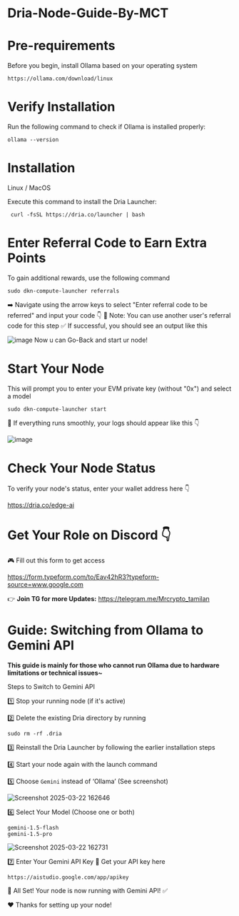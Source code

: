# **Dria-Node-Guide-By-MCT**

# Pre-requirements

Before you begin, install Ollama based on your operating system

```
https://ollama.com/download/linux
```

# Verify Installation

Run the following command to check if Ollama is installed properly:

```
ollama --version
```

# Installation
Linux / MacOS

Execute this command to install the Dria Launcher:

```
 curl -fsSL https://dria.co/launcher | bash 
```

# Enter Referral Code to Earn Extra Points

To gain additional rewards, use the following command

```
sudo dkn-compute-launcher referrals
``` 

➡️ Navigate using the arrow keys to select "Enter referral code to be referred" and input your code 👇
📌 Note: You can use another user's referral code for this step
✅ If successful, you should see an output like this

![image](https://github.com/user-attachments/assets/7d75f1c7-178d-4dc0-bc9e-a54f8657fbb9) Now u can Go-Back and start ur node!


# Start Your Node

This will prompt you to enter your EVM private key (without "0x") and select a model

```
sudo dkn-compute-launcher start
```

🚀 If everything runs smoothly, your logs should appear like this 👇

![image](https://github.com/user-attachments/assets/6b96a558-416c-4267-ac6e-4e2a3b202e9c)

# Check Your Node Status

To verify your node's status, enter your wallet address here 👇

https://dria.co/edge-ai

# Get Your Role on Discord 👇

🎮 Fill out this form to get access

https://form.typeform.com/to/Eav42hR3?typeform-source=www.google.com


👉 **Join TG for more Updates:** https://telegram.me/Mrcrypto_tamilan



  # **Guide: Switching from Ollama to Gemini API**

**This guide is mainly for those who cannot run Ollama due to hardware limitations or technical issues~**

Steps to Switch to Gemini API

1️⃣ Stop your running node (if it's active)

2️⃣ Delete the existing Dria directory by running

```
sudo rm -rf .dria
```

3️⃣ Reinstall the Dria Launcher by following the earlier installation steps

4️⃣ Start your node again with the launch command

5️⃣ Choose `Gemini` instead of ‘Ollama’ (See screenshot)

![Screenshot 2025-03-22 162646](https://github.com/user-attachments/assets/412fc2c7-d191-4387-bed2-1a1fef6de19e)

6️⃣ Select Your Model (Choose one or both)

```
gemini-1.5-flash 
gemini-1.5-pro
``` 

![Screenshot 2025-03-22 162731](https://github.com/user-attachments/assets/e4717d01-14c1-4ee0-b45e-0d61c58b9b18)

7️⃣ Enter Your Gemini API Key
🔑 Get your API key here

``` https://aistudio.google.com/app/apikey ``` 


🚀 All Set! Your node is now running with Gemini API! ✅

❤️ Thanks for setting up your node!

